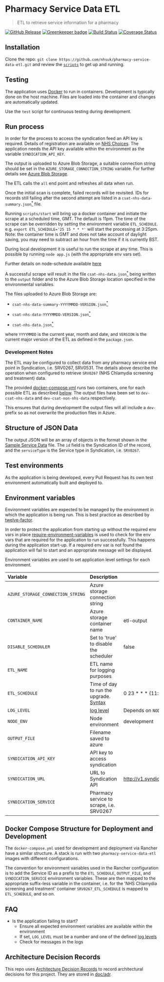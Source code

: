 # Pharmacy Service Data ETL
> ETL to retrieve service information for a pharmacy

[![GitHub Release](https://img.shields.io/github/release/nhsuk/pharmacy-service-data-etl.svg)](https://github.com/nhsuk/pharmacy-service-data-etl/releases/latest/)
[![Greenkeeper badge](https://badges.greenkeeper.io/nhsuk/pharmacy-service-data-etl.svg)](https://greenkeeper.io/)
[![Build Status](https://travis-ci.org/nhsuk/pharmacy-service-data-etl.svg?branch=master)](https://travis-ci.org/nhsuk/pharmacy-service-data-etl)
[![Coverage Status](https://coveralls.io/repos/github/nhsuk/pharmacy-service-data-etl/badge.svg?branch=master)](https://coveralls.io/github/nhsuk/pharmacy-service-data-etl?branch=master)

## Installation

Clone the repo: `git clone https://github.com/nhsuk/pharmacy-service-data-etl.git`
and review the [`scripts`](scripts) to get up and running.

## Testing

The application uses [Docker](https://www.docker.com/) to run in containers.
Development is typically done on the host machine. Files are loaded into the
container and changes are automatically updated.

Use the `test` script for continuous testing during development.

## Run process

In order for the process to access the syndication feed an API key is required.
Details of registration are available on
[NHS Choices](http://www.nhs.uk/aboutNHSChoices/professionals/syndication/Pages/Webservices.aspx).
The application needs the API key available within the environment as the
variable `SYNDICATION_API_KEY`.

The output is uploaded to Azure Blob Storage, a suitable connection string
should be set in the `AZURE_STORAGE_CONNECTION_STRING` variable.
For further details see
[Azure Blob Storage](https://azure.microsoft.com/en-gb/services/storage/blobs/).

The ETL calls the `all` end point and refreshes all data when run.

Once the initial scan is complete, failed records will be revisited. IDs for
records still failing after the second attempt are listed in a
`csat-nhs-data-summary.json`[<sup>*</sup>](#development-notes) file.

Running `scripts/start` will bring up a docker container and initiate the scrape at a scheduled time, GMT. The default is
11pm. The time of the scrape can be overridden by setting the environment variable `ETL_SCHEDULE`.
e.g. `export ETL_SCHEDULE='25 15 * * *'` will start the processing at 3:25pm.
Note: the container time is GMT and does not take account of daylight saving,
you may need to subtract an hour from the time if it is currently BST.

During local development it is useful to run the scrape at any time. This is
possible by running `node app.js` (with the appropriate env vars set).

Further details on node-schedule available
[here](https://www.npmjs.com/package/node-schedule)

A successful scrape will result in the file
`csat-nhs-data.json`[<sup>*</sup>](#development-notes) being written to the
`output` folder and to the Azure Blob Storage location specified in the
environmental variables.

The files uploaded to Azure Blob Storage are:

* `csat-nhs-data-summary-YYYYMMDD-VERSION.json`[<sup>*</sup>](#development-notes)

* `csat-nhs-data-YYYYMMDD-VERSION.json`[<sup>*</sup>](#development-notes)

* `csat-nhs-data.json`[<sup>*</sup>](#development-notes)

where `YYYYMMDD` is the current year, month and date, and `VERSION` is the
current major version of the ETL as defined in the `package.json`.

### Development Notes
The ETL may be configured to collect data from any pharmacy service end point
in Syndication, i.e. SRV0267, SRV0531.  The details above describe the
operation when configured to retrieve `SRV0267` (NHS Chlamydia screening and
treatment) data.

The provided [docker-compose.yml](docker-compose.yml) runs two containers, one
for each possible ETL as described
[below](#docker-compose-structure-for-deployment-and-development). The output
files have been set to `dev-csat-nhs-data` and `dev-csat-non-nhs-data`
respectively.

This ensures that during development the output files will all include a `dev-`
prefix so as not overwrite the production files in Azure.

## Structure of JSON Data

The output JSON will be an array of objects in the format shown in the [Sample
Service Data](sample-service-data.json) file.
The `id` field is the Syndication ID of the record, and the `serviceType` is
the Service type in Syndication, i.e. `SRV0267`.

## Test environments

As the application is being developed, every Pull Request has its own test
environment automatically built and deployed to.

## Environment variables

Environment variables are expected to be managed by the environment in which
the application is being run. This is best practice as described by
[twelve-factor](https://12factor.net/config).

In order to protect the application from starting up without the required
env vars in place
[require-environment-variables](https://www.npmjs.com/package/require-environment-variables)
is used to check for the env vars that are required for the application to run
successfully.
This happens during the application start-up. If a required env var is not found the
application will fail to start and an appropriate message will be displayed.

Environment variables are used to set application level settings for each
environment.


| Variable                           | Description                                                                                                 | Default                                 | Required |
| :--------------------------------- | :---------------------------------------------------------------------------------------------------------- | --------------------------------------- | :------- |
| `AZURE_STORAGE_CONNECTION_STRING`  | Azure storage connection string                                                                             |                                         | yes      |
| `CONTAINER_NAME`                   | Azure storage container name                                                                                | etl-output                              |          |
| `DISABLE_SCHEDULER`                | Set to 'true' to disable the scheduler                                                                      | false                                   |          |
| `ETL_NAME`                         | ETL name for logging purposes                                                                               |                                         | yes      |
| `ETL_SCHEDULE`                     | Time of day to run the upgrade. [Syntax](https://www.npmjs.com/package/node-schedule#cron-style-scheduling) | 0 23 * * * (11:00 pm)                   |          |
| `LOG_LEVEL`                        | [log level](https://github.com/trentm/node-bunyan#levels)                                                   | Depends on `NODE_ENV`                   |          |
| `NODE_ENV`                         | Node environment                                                                                            | development                             |          |
| `OUTPUT_FILE`                      | Filename saved to azure                                                                                     |                                         | yes      |
| `SYNDICATION_API_KEY`              | API key to access syndication                                                                               |                                         | yes      |
| `SYNDICATION_URL`                  | URL to Syndication API                                                                                      | http://v1.syndication.nhschoices.nhs.uk |          |
| `SYNDICATION_SERVICE`              | Pharmacy service to scrape, i.e. SRV0267                                                                    |                                         | yes      |

## Docker Compose Structure for Deployment and Development

The `docker-compose.yml` used for development and deployment via Rancher have a
similar structure.  A stack is run with two `pharmacy-service-data-etl` images
with different configurations.

The convention for environment variables used in the Rancher configuration is
to add the Service ID as a prefix to the `ETL_SCHEDULE`, `OUTPUT_FILE`, and
`SYNDICATION_SERVICE` environment variables.
These are then mapped to the appropriate suffix-less variable in the container,
i.e. for the 'NHS Chlamydia screening and treatment'  container
`SRV0267_ETL_SCHEDULE` is mapped to `ETL_SCHEDULE`, and so on.

## FAQ

* Is the application failing to start?
  * Ensure all expected environment variables are available within the environment
  * If set, `LOG_LEVEL` must be a number and one of the defined [log levels](https://github.com/trentm/node-bunyan#levels)
  * Check for messages in the logs

## Architecture Decision Records

This repo uses
[Architecture Decision Records](http://thinkrelevance.com/blog/2011/11/15/documenting-architecture-decisions)
to record architectural decisions for this project.
They are stored in [doc/adr](doc/adr).
